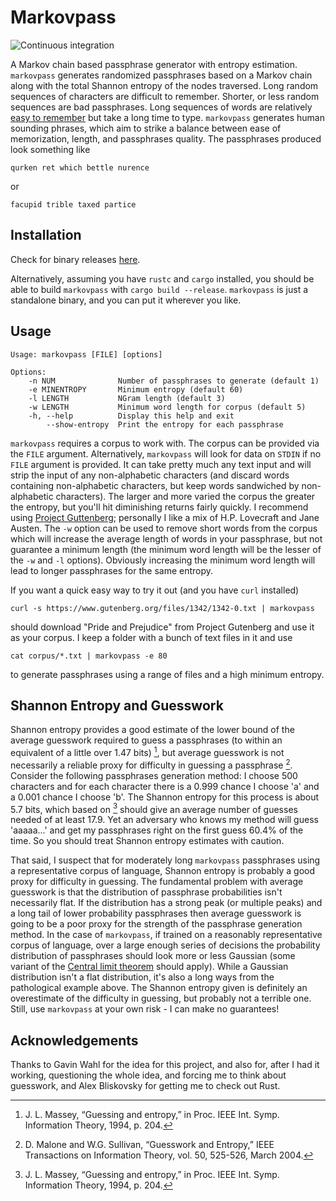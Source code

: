 Markovpass
==========

![Continuous integration](https://github.com/julianandrews/markovpass/workflows/Continuous%20integration/badge.svg)

A Markov chain based passphrase generator with entropy estimation.
`markovpass` generates randomized passphrases based on a Markov chain along
with the total Shannon entropy of the nodes traversed. Long random sequences of
characters are difficult to remember. Shorter, or less random sequences are bad
passphrases. Long sequences of words are relatively [easy to
remember](https://xkcd.com/936/) but take a long time to type.  `markovpass`
generates human sounding phrases, which aim to strike a balance between ease of
memorization, length, and passphrases quality. The passphrases produced look
something like

    qurken ret which bettle nurence

or

    facupid trible taxed partice

Installation
------------

Check for binary releases
[here](https://github.com/julianandrews/markovpass/releases/).

Alternatively, assuming you have `rustc` and `cargo` installed, you should be
able to build `markovpass` with `cargo build --release`. `markovpass`
is just a standalone binary, and you can put it wherever you like.

Usage
-----

    Usage: markovpass [FILE] [options]

    Options:
        -n NUM              Number of passphrases to generate (default 1)
        -e MINENTROPY       Minimum entropy (default 60)
        -l LENGTH           NGram length (default 3)
        -w LENGTH           Minimum word length for corpus (default 5)
        -h, --help          Display this help and exit
            --show-entropy  Print the entropy for each passphrase

`markovpass` requires a corpus to work with. The corpus can be provided via
the `FILE` argument. Alternatively, `markovpass` will look for data on
`STDIN` if no `FILE` argument is provided. It can take pretty much any text
input and will strip the input of any non-alphabetic characters (and discard
words containing non-alphabetic characters, but keep words sandwiched by
non-alphabetic characters). The larger and more varied the corpus the greater
the entropy, but you'll hit diminishing returns fairly quickly. I recommend
using [Project Guttenberg](https://www.gutenberg.org/); personally I like a
mix of H.P. Lovecraft and Jane Austen. The `-w` option can be used to remove
short words from the corpus which will increase the average length of words in
your passphrase, but not guarantee a minimum length (the minimum word length
will be the lesser of the `-w` and `-l` options). Obviously increasing the
minimum word length will lead to longer passphrases for the same entropy.

If you want a quick easy way to try it out (and you have `curl` installed)

    curl -s https://www.gutenberg.org/files/1342/1342-0.txt | markovpass

should download "Pride and Prejudice" from Project Gutenberg and use it as
your corpus. I keep a folder with a bunch of text files in it and use

    cat corpus/*.txt | markovpass -e 80

to generate passphrases using a range of files and a high minimum entropy.

Shannon Entropy and Guesswork
-----------------------------

Shannon entropy provides a good estimate of the lower bound of the average
guesswork required to guess a passphrases (to within an equivalent of a little
over 1.47 bits) [^1], but average guesswork is not necessarily a reliable proxy
for difficulty in guessing a passphrase [^2]. Consider the following
passphrases generation method: I choose 500 characters and for each character
there is a 0.999 chance I choose 'a' and a 0.001 chance I choose 'b'. The
Shannon entropy for this process is about 5.7 bits, which based on [^1] should
give an average number of guesses needed of at least 17.9. Yet an adversary who
knows my method will guess 'aaaaa...' and get my passphrases right on the first
guess 60.4% of the time. So you should treat Shannon entropy estimates with
caution.

That said, I suspect that for moderately long `markovpass` passphrases using
a representative corpus of language, Shannon entropy is probably a good proxy
for difficulty in guessing. The fundamental problem with average guesswork is
that the distribution of passphrase probabilities isn't necessarily flat. If
the distribution has a strong peak (or multiple peaks) and a long tail of lower
probability passphrases then average guesswork is going to be a poor proxy for
the strength of the passphrase generation method. In the case of
`markovpass`, if trained on a reasonably representative corpus of language,
over a large enough series of decisions the probability distribution of
passphrases should look more or less Gaussian (some variant of the [Central
limit theorem](https://en.wikipedia.org/wiki/Central_limit_theorem) should
apply). While a Gaussian distribution isn't a flat distribution, it's also a
long ways from the pathological example above. The Shannon entropy given is
definitely an overestimate of the difficulty in guessing, but probably not a
terrible one. Still, use `markovpass` at your own risk - I can make no
guarantees!

[^1]: J. L. Massey, “Guessing and entropy,” in Proc. IEEE Int. Symp. Information
    Theory, 1994, p. 204.
[^2]: D. Malone and W.G. Sullivan, “Guesswork and Entropy,” IEEE Transactions
    on Information Theory, vol. 50, 525-526, March 2004.

Acknowledgements
----------------

Thanks to Gavin Wahl for the idea for this project, and also for, after I had
it working, questioning the whole idea, and forcing me to think about
guesswork, and Alex Bliskovsky for getting me to check out Rust.
